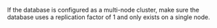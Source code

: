 If the database is configured as a multi-node cluster, make sure the database uses a replication factor of 1 and only exists on a single node.
